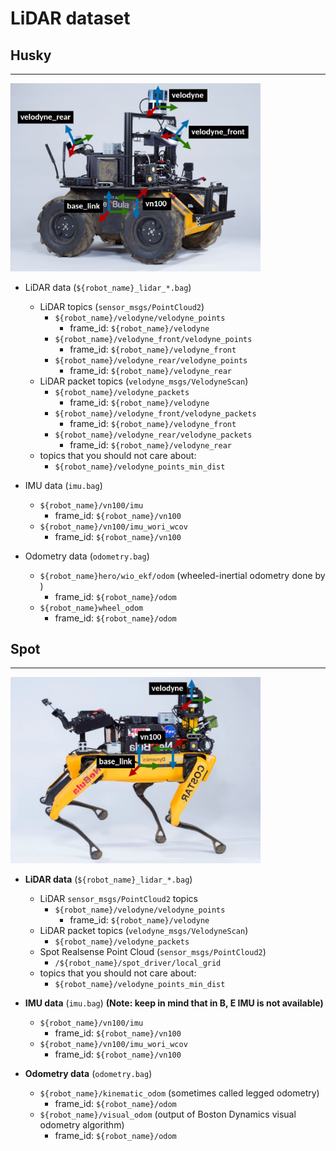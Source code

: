 # LiDAR dataset

## Husky
---
<img src="../images/husky_frames.png" alt="drawing" width="400"/>

- LiDAR data (```${robot_name}_lidar_*.bag```)
  - LiDAR topics (```sensor_msgs/PointCloud2```)
    - ```${robot_name}/velodyne/velodyne_points```
      - frame_id: ```${robot_name}/velodyne```
    - ```${robot_name}/velodyne_front/velodyne_points```
      - frame_id: ```${robot_name}/velodyne_front```
    - ```${robot_name}/velodyne_rear/velodyne_points```
      - frame_id: ```${robot_name}/velodyne_rear```
  - LiDAR packet topics (```velodyne_msgs/VelodyneScan```)
    - ```${robot_name}/velodyne_packets```
      - frame_id: ```${robot_name}/velodyne```
    - ```${robot_name}/velodyne_front/velodyne_packets```
      - frame_id: ```${robot_name}/velodyne_front```
    - ```${robot_name}/velodyne_rear/velodyne_packets```
      - frame_id: ```${robot_name}/velodyne_rear```
  - topics that you should not care about:
    - ```${robot_name}/velodyne_points_min_dist```

- IMU data (```imu.bag```)
  - ```${robot_name}/vn100/imu```
    - frame_id: ```${robot_name}/vn100```
  - ```${robot_name}/vn100/imu_wori_wcov```
    - frame_id: ```${robot_name}/vn100```

- Odometry data (```odometry.bag```)
  - ```${robot_name}hero/wio_ekf/odom``` (wheeled-inertial odometry done by )
    - frame_id: ```${robot_name}/odom```
  - ```${robot_name}wheel_odom``` 
    - frame_id: ```${robot_name}/odom```

## Spot
---
<img src="../images/spot_frames.png" alt="drawing" width="400"/>

- **LiDAR data** (```${robot_name}_lidar_*.bag```)
  - LiDAR ```sensor_msgs/PointCloud2``` topics
    - ```${robot_name}/velodyne/velodyne_points```
      - frame_id: ```${robot_name}/velodyne```
  - LiDAR packet topics (```velodyne_msgs/VelodyneScan```)
    - ```${robot_name}/velodyne_packets```
  - Spot Realsense Point Cloud (```sensor_msgs/PointCloud2```)
    - ```/${robot_name}/spot_driver/local_grid```
  - topics that you should not care about:
    - ```${robot_name}/velodyne_points_min_dist```

- **IMU data** (```imu.bag```) **(Note: keep in mind that in B, E IMU is not available)**
  - ```${robot_name}/vn100/imu``` 
    - frame_id: ```${robot_name}/vn100```
  - ```${robot_name}/vn100/imu_wori_wcov```
    - frame_id: ```${robot_name}/vn100```

- **Odometry data** (```odometry.bag```)
  - ```${robot_name}/kinematic_odom``` (sometimes called legged odometry)
    - frame_id: ```${robot_name}/odom``` 
  - ```${robot_name}/visual_odom```  (output of Boston Dynamics visual odometry algorithm)
    - frame_id: ```${robot_name}/odom```